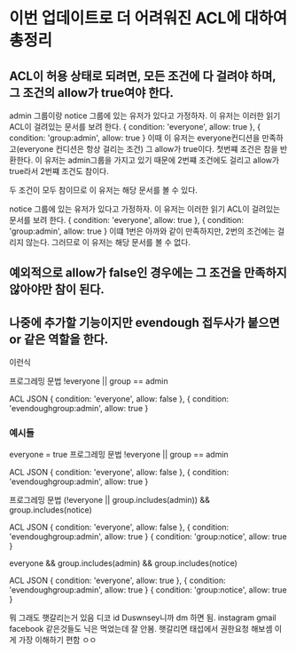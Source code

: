# 이번 업데이트로 더 어려워진 ACL에 대하여 총정리
## ACL이 허용 상태로 되려면, 모든 조건에 다 걸려야 하며, 그 조건의 allow가 true여야 한다.
admin 그룹이랑 notice 그룹에 있는 유저가 있다고 가정하자.
이 유저는 이러한 읽기 ACL이 걸려있는 문서를 보려 한다.
{ condition: 'everyone', allow: true },
{ condition: 'group:admin', allow: true }
이때 이 유저는 everyone컨디션을 만족하고(everyone 컨디션은 항상 걸리는 조건) 그 allow가 true이다. 첫번쨰 조건은 참을 반환한다.
이 유저는 admin그룹을 가지고 있기 때문에 2번쨰 조건에도 걸리고 allow가 true라서 2번쨰 조건도 참이다.

두 조건이 모두 참이므로 이 유저는 해당 문서를 볼 수 있다.

notice 그룹에 있는 유저가 있다고 가정하자.
이 유저는 이러한 읽기 ACL이 걸려있는 문서를 보려 한다.
{ condition: 'everyone', allow: true },
{ condition: 'group:admin', allow: true }
이떄 1번은 아까와 같이 만족하지만, 2번의 조건에는 걸리지 않는다. 그러므로 이 유저는 해당 문서를 볼 수 없다.

## 예외적으로 allow가 false인 경우에는 그 조건을 만족하지 __않아야만__ 참이 된다.
## 나중에 추가할 기능이지만 evendough 접두사가 붙으면 or 같은 역할을 한다.
이런식

프로그레밍 문법
!everyone || group == admin

ACL JSON
{ condition: 'everyone', allow: false },
{ condition: 'evendoughgroup:admin', allow: true }


### 예시들
everyone = true
프로그레밍 문법
!everyone || group == admin

ACL JSON
{ condition: 'everyone', allow: false },
{ condition: 'evendoughgroup:admin', allow: true }

프로그레밍 문법
(!everyone || group.includes(admin)) && group.includes(notice)

ACL JSON
{ condition: 'everyone', allow: false },
{ condition: 'evendoughgroup:admin', allow: true }
{ condition: 'group:notice', allow: true }

everyone && group.includes(admin) && group.includes(notice)

ACL JSON
{ condition: 'everyone', allow: true },
{ condition: 'evendoughgroup:admin', allow: true }
{ condition: 'group:notice', allow: true }

뭐 그래도 햇갈리는거 있음 디코 id Duswnsey니까 dm 하면 됨.
instagram
gmail
facebook
같은것들도 닉은 먹었는데 잘 안봄.
햇갈리면 태섭에서 권한요청 해보셈 이게 가장 이해하기 편함 ㅇㅇ